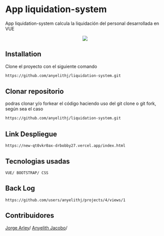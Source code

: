 # App liquidation-system

App liquidation-system calcula la liquidación del personal desarrollada en VUE
<div align="center">
  <img src="https://img.icons8.com/fluency/96/000000/withdrawal.png"/>
</div>

## Installation
Clone el proyecto con el siguiente comando

```bash
https://github.com/anyelithj/liquidation-system.git
```
## Clonar repositorio
podras clonar y/o forkear el código haciendo uso del git clone o git fork, según sea el caso

```bash
https://github.com/anyelithj/liquidation-system.git
```

## Link Despliegue
`https://new-qt0vkr0ax-drbobby27.vercel.app/index.html`

## Tecnologias usadas
`VUE/ BOOTSTRAP/ CSS`

## Back Log
`https://github.com/users/anyelithj/projects/4/views/1`


## Contribuidores
[Jorge Arley](https://github.com/drbobby27)/
[Anyelith Jacobo](https://github.com/anyelithj)/

